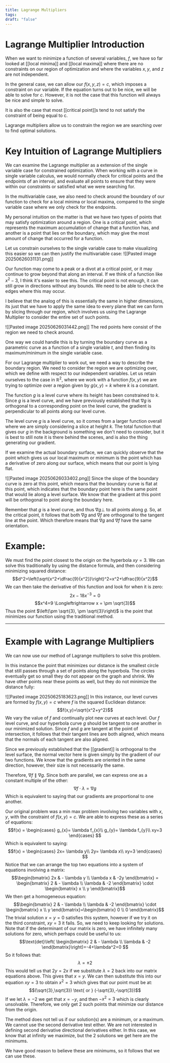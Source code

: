 ```yaml
---
title: Lagrange Multipliers
tags: 
draft: "false"
---
```

# Lagrange Multiplier Introduction
When we want to minimize a function of several variables, $f$, we have so far looked at [[local minima]] and [[local maxima]] where there are no constraints on our region of optimization and where the variables $x,y,$ and $z$ are not independent. 

In the general case, we can allow our $f(x,y,z)=c$, which imposes a constraint on our variable. If the equation turns out to be nice, we will be able to solve for $c$. However, it is not the case that this function will always be nice and simple to solve. 

It is also the case that most [[critical point]]s tend to not satisfy the constraint of being equal to c.

Lagrange multipliers allow us to constrain the region we are searching over to find optimal solutions. 

# Key Intuition of Lagrange Multipliers
We can examine the Lagrange multiplier as a extension of the single variable case for constrained optimization. When working with a curve in single variable calculus, we would normally check for critical points and the endpoints of an interval, and evaluate all points to ensure that they were within our constraints or satisfied what we were searching for. 

In the multivariable case, we also need to check around the boundary of our function to check for  a local minima or local maxima, compared to the single variable case where we only check for the endpoints. 

My personal intuition on the matter is that we have two types of points that may satisfy optimization around a region. One is a critical point, which represents the maximum accumulation of change that a function has, and another is a point that lies on the boundary, which may give the most amount of change that occurred for a function. 

Let us constrain ourselves to the single variable case to make visualizing this easier so we can then justify the multivariable case:
![[Pasted image 20250626031131.png]]

Our function may come to a peak or a divot at a critical point, or it may continue to grow beyond that along an interval. If we think of a function like $x^2-3$, I think it's easier to see this. The critical point is not enough, it can still grow in directions without any bounds. We need to be able to check the edges where this may occur.

I believe that the analog of this is essentially the same in higher dimensions, its just that we have to apply the same idea to every plane that we can form by slicing through our region, which involves us using the Lagrange Multiplier to consider the entire set of such points. 

![[Pasted image 20250626031442.png]]
The red points here consist of the region we need to check around.

One way we could handle this is by turning the boundary curve as a parametric curve as a function of a single variable $t$, and then finding its maximum/minimum in the single variable case.

For our Lagrange multiplier to work out, we need a way to describe the boundary region. We need to consider the region we are optimizing over, which we define with respect to our independent variables. Let us retain ourselves to the case in $\mathbb{R}^2$, where we work with a function $f(x,y)$  we are trying to optimize over a region given by $g(x,y)=k$ where $k$ is a constant. 

The function $g$ is a level curve where its height has been constrained to $k$. Since $g$ is a level curve, and we have previously established that $\nabla g$ is orthogonal to a corresponding point on the level curve, the gradient is perpendicular to all points along our level curve. 

The level curve $g$ is a level curve, so it comes from a larger function overall where we are simply considering a slice at height $k$. The total function that gives our $g$ in the background is something we don't need to consider, but it is best to still note it is there behind the scenes, and is also the thing generating our gradient. 

If we examine the actual boundary surface, we can quickly observe that the point which gives us our local maximum or minimum is the point which has a derivative of zero along our surface, which means that our point is lying flat.

![[Pasted image 20250626033402.png]]
Since the slope of the boundary curve is zero at this point, which means that the boundary curve is flat at this point, which indicates that the boundary point here is the same point that would lie along a level surface. We know that the gradient at this point will be orthogonal to point along the boundary here.

Remember that $g$ is a level curve, and thus $\nabla g \perp$ to all points along $g$. So, at the critical point, it follows that both $\nabla g$ and $\nabla f$ are orthogonal to the tangent line at the point. Which therefore means that $\nabla g$ and $\nabla f$ have the same orientation. 
# Example:
We must find the point closest to the origin on the hyperbola $xy=3$.
We can solve this traditionally by using the distance formula, and then considering minimizing squared distance:
$$d^2=\left(\sqrt{x^2+\dfrac{9}{x^2}}\right)^2=x^2+\dfrac{9}{x^2}$$
We can then take the derivative of this function and look for when it is zero:
$$2x-18x^{-3}=0$$
$$x^4=9 \Longleftrightarrow x = \pm \sqrt{3}$$
Thus the point $\left(\pm \sqrt{3}, \pm \sqrt{3}\right)$ is the point that minimizes our function using the traditional method. 

---
# Example with Lagrange Multipliers 

We can now use our method of Lagrange multipliers to solve this problem. 

In this instance the point that minimizes our distance is the smallest circle that still passes through a set of points along the hyperbola. The circles eventually get so small they do not appear on the graph and shrink. We have other points near these points as well, but they do not minimize the distance fully:

![[Pasted image 20250625183623.png]]
In this instance, our level curves are formed by $f(x,y)=c$ where $f$ is the squared Euclidean distance:
$$f(x,y)=\sqrt{x^2+y^2}$$
We vary the value of $f$ and continually plot new curves at each level. Our $f$ level curve, and our hyperbola curve $g$ should be tangent to one another in our minimized solution. Since $f$ and $g$ are tangent at the point of intersection, it follows that their tangent lines are both aligned, which means that the normals of each tangent are also aligned. 

Since we previously established that the [[gradient]] is orthogonal to the level surface, the normal vector here is given simply by the gradient of our two functions. We know that the gradients are oriented in the same direction, however, their size is not necessarily the same. 

Therefore, $\nabla f \parallel \nabla g$. Since both are parallel, we can express one as a constant multiple of the other:
$$\nabla f \cdot \lambda = \nabla g$$
Which is equivalent to saying that our gradients are proportional to one another. 

Our original problem was a min max problem involving two variables with $x,y$, with the constraint of $f(x,y)=c$. We are able to express these as a series of equations:
$$f(x) =
\begin{cases}
  g_{x}= \lambda f_{x}\\
  g_{y}= \lambda f_{y}\\
  xy=3
\end{cases}
$$
Which is equivalent to saying:
$$f(x) =
\begin{cases}
  2x= \lambda y\\
  2y= \lambda x\\
  xy=3
\end{cases}
$$
Notice that we can arrange the top two equations into a system of equations involving a matrix:
$$\begin{bmatrix} 2x & - \lambda y \\ \lambda x & -2y \end{bmatrix} =  \begin{bmatrix} 2 & - \lambda  \\ \lambda  & -2 \end{bmatrix} \cdot \begin{bmatrix} x \\ y \end{bmatrix}$$
We then get a homogeneous equation:
$$\begin{bmatrix} 2 & - \lambda  \\ \lambda  & -2 \end{bmatrix} \cdot \begin{bmatrix} x \\ y \end{bmatrix}=\begin{bmatrix} 0 \\ 0 \end{bmatrix}$$
The trivial solution $x=y=0$ satisfies this system, however if we try it on the third constraint, $xy=3$ it fails. So, we need to keep looking for solutions. Note that if the determinant of our matrix is zero, we have infinitely many solutions for zero, which perhaps could be useful to us:
$$\text{det}\left( \begin{bmatrix} 2 & - \lambda  \\ \lambda  & -2 \end{bmatrix}\right)=-4+\lambda^2=0 $$
So it follows that:
$$\lambda=\pm2$$
This would tell us that $2y=2x$ if we substitute $\lambda=2$ back into our matrix equations above. This gives that $x=y$. We can then substitute this into our equation $xy=3$ to obtain $x^2=3$ which gives that our point must be at:
$$(\sqrt{3},\sqrt{3}) \text{ or } (-\sqrt{3},-\sqrt{3})$$
If we let $\lambda =-2$ we get that $x=-y$, and then $-x^2=3$ which is clearly unsolvable. Therefore, we only get 2 such points that minimize our distance from the origin.  

The method does not tell us if our solution(s) are a minimum, or a maximum. We cannot use the second derivative test either. We are not interested in defining second derivative directional derivatives either. In this case, we know that at infinity we maximize, but the 2 solutions we get here are the minimums. 

We have good reason to believe these are minimums, so it follows that we can use these. 

